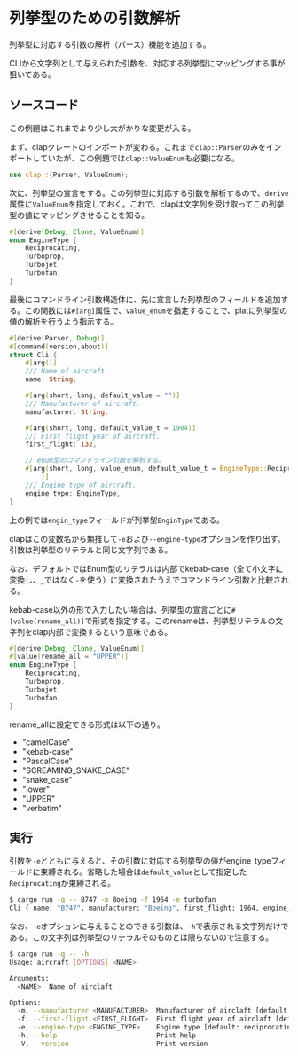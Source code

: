 # 列挙型のための引数解析

列挙型に対応する引数の解析（パース）機能を追加する。

CLIから文字列として与えられた引数を、対応する列挙型にマッピングする事が狙いである。

## ソースコード

この例題はこれまでより少し大がかりな変更が入る。

まず、clapクレートのインポートが変わる。これまで`clap::Parser`のみをインポートしていたが、この例題では`clap::ValueEnum`も必要になる。
```rust:main.rs
use clap::{Parser, ValueEnum};
```
次に、列挙型の宣言をする。この列挙型に対応する引数を解析するので、`derive`属性に`ValueEnum`を指定しておく。これで、clapは文字列を受け取ってこの列挙型の値にマッピングさせることを知る。
```rust:main.rs
#[derive(Debug, Clone, ValueEnum)]
enum EngineType {
    Reciprocating,
    Turboprop,
    Turbojet,
    Turbofan,
}
```
最後にコマンドライン引数構造体に、先に宣言した列挙型のフィールドを追加する。この関数には`#[arg]`属性で、`value_enum`を指定することで、platに列挙型の値の解析を行うよう指示する。

```rust:main.rs
#[derive(Parser, Debug)]
#[command(version,about)]
struct Cli {
    #[arg()]
    /// Name of aircraft.
    name: String,

    #[arg(short, long, default_value = "")]
    /// Manufacturer of aircraft.
    manufacturer: String,

    #[arg(short, long, default_value_t = 1904)]
    /// First flight year of aircraft.
    first_flight: i32,

    // enum型のコマンドライン引数を解析する。
    #[arg(short, long, value_enum, default_value_t = EngineType::Reciprocating,
        )]
    /// Engine type of aircraft.
    engine_type: EngineType,
}
```
上の例では`engin_type`フィールドが列挙型`EnginType`である。

clapはこの変数名から類推して`-e`および`--engine-type`オプションを作り出す。引数は列挙型のリテラルと同じ文字列である。

なお、デフォルトではEnum型のリテラルは内部でkebab-case（全て小文字に変換し、`_`ではなく`-`を使う）に変換されたうえでコマンドライン引数と比較される。

kebab-case以外の形で入力したい場合は、列挙型の宣言ごとに`#[value(rename_all)]`で形式を指定する。このrenameは、列挙型リテラルの文字列をclap内部で変換するという意味である。

```rust
#[derive(Debug, Clone, ValueEnum)]
#[value(rename_all = "UPPER")]
enum EngineType {
    Reciprocating,
    Turboprop,
    Turbojet,
    Turbofan,
}
```
rename_allに設定できる形式は以下の通り。
- "camelCase"
- "kebab-case"
- "PascalCase"
- "SCREAMING_SNAKE_CASE"
- "snake_case"
- "lower"
- "UPPER"
- "verbatim"


## 実行

引数を`-e`とともに与えると、その引数に対応する列挙型の値がengine_typeフィールドに束縛される。省略した場合は`default_value`として指定した`Reciprocating`が束縛される。

```sh
$ cargo run -q -- B747 -m Boeing -f 1964 -e turbofan
Cli { name: "B747", manufacturer: "Boeing", first_flight: 1964, engine_type: Turbofan }
```
なお、`-e`オプションに与えることのできる引数は、`-h`で表示される文字列だけである。この文字列は列挙型のリテラルそのものとは限らないので注意する。

```sh
$ cargo run -q -- -h
Usage: aircraft [OPTIONS] <NAME>

Arguments:
  <NAME>  Name of airclaft

Options:
  -m, --manufacturer <MANUFACTURER>  Manufacturer of airclaft [default: ]
  -f, --first-flight <FIRST_FLIGHT>  First flight year of airclaft [default: 1904]
  -e, --engine-type <ENGINE_TYPE>    Engine type [default: reciprocating] [possible values: reciprocating, turboprop, turbojet, turbofan]
  -h, --help                         Print help
  -V, --version                      Print version
```


